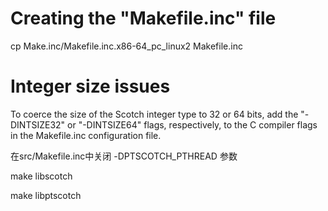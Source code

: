 # Creating the "Makefile.inc" file

cp Make.inc/Makefile.inc.x86-64_pc_linux2 Makefile.inc

# Integer size issues

To coerce the size of the Scotch integer type to 32 or 64 bits, add the "-DINTSIZE32"
or "-DINTSIZE64" flags, respectively, to the C compiler flags in the Makefile.inc configuration file.

在src/Makefile.inc中关闭 -DPTSCOTCH_PTHREAD 参数

make libscotch

make libptscotch

